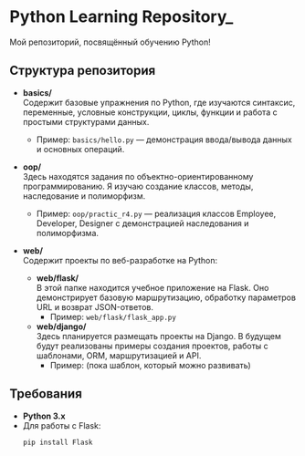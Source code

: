 # Python Learning Repository_

Мой репозиторий, посвящённый обучению Python!

## Структура репозитория

- **basics/**  
  Содержит базовые упражнения по Python, где изучаются синтаксис, переменные, условные конструкции, циклы, функции и работа с простыми структурами данных.  
  - Пример: `basics/hello.py` — демонстрация ввода/вывода данных и основных операций.

- **oop/**  
  Здесь находятся задания по объектно-ориентированному программированию. Я изучаю создание классов, методы, наследование и полиморфизм.  
  - Пример: `oop/practic_r4.py` — реализация классов Employee, Developer, Designer с демонстрацией наследования и полиморфизма.

- **web/**  
  Содержит проекты по веб-разработке на Python:
  - **web/flask/**  
    В этой папке находится учебное приложение на Flask. Оно демонстрирует базовую маршрутизацию, обработку параметров URL и возврат JSON-ответов.  
    - Пример: `web/flask/flask_app.py`
  - **web/django/**  
    Здесь планируется размещать проекты на Django. В будущем будут реализованы примеры создания проектов, работы с шаблонами, ORM, маршрутизацией и API.  
    - Пример: (пока шаблон, который можно развивать)

## Требования

- **Python 3.x**  
- Для работы с Flask:  
  ```bash
  pip install Flask

